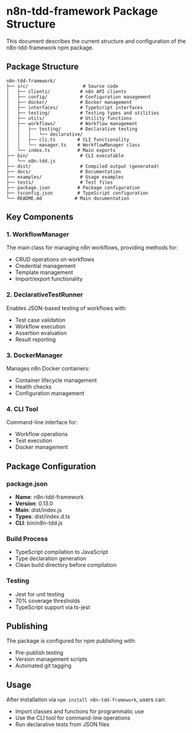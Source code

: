 # n8n-tdd-framework Package Structure

This document describes the current structure and configuration of the n8n-tdd-framework npm package.

## Package Structure

```
n8n-tdd-framework/
├── src/                    # Source code
│   ├── clients/           # n8n API clients
│   ├── config/            # Configuration management
│   ├── docker/            # Docker management
│   ├── interfaces/        # TypeScript interfaces
│   ├── testing/           # Testing types and utilities
│   ├── utils/             # Utility functions
│   ├── workflows/         # Workflow management
│   │   ├── testing/       # Declarative testing
│   │   │   └── declarative/
│   │   ├── cli.ts        # CLI functionality
│   │   └── manager.ts    # WorkflowManager class
│   └── index.ts          # Main exports
├── bin/                   # CLI executable
│   └── n8n-tdd.js
├── dist/                  # Compiled output (generated)
├── docs/                  # Documentation
├── examples/              # Usage examples
├── tests/                 # Test files
├── package.json          # Package configuration
├── tsconfig.json         # TypeScript configuration
└── README.md            # Main documentation

```

## Key Components

### 1. WorkflowManager
The main class for managing n8n workflows, providing methods for:
- CRUD operations on workflows
- Credential management
- Template management
- Import/export functionality

### 2. DeclarativeTestRunner
Enables JSON-based testing of workflows with:
- Test case validation
- Workflow execution
- Assertion evaluation
- Result reporting

### 3. DockerManager
Manages n8n Docker containers:
- Container lifecycle management
- Health checks
- Configuration management

### 4. CLI Tool
Command-line interface for:
- Workflow operations
- Test execution
- Docker management

## Package Configuration

### package.json
- **Name**: n8n-tdd-framework
- **Version**: 0.13.0
- **Main**: dist/index.js
- **Types**: dist/index.d.ts
- **CLI**: bin/n8n-tdd.js

### Build Process
- TypeScript compilation to JavaScript
- Type declaration generation
- Clean build directory before compilation

### Testing
- Jest for unit testing
- 70% coverage thresholds
- TypeScript support via ts-jest

## Publishing

The package is configured for npm publishing with:
- Pre-publish testing
- Version management scripts
- Automated git tagging

## Usage

After installation via `npm install n8n-tdd-framework`, users can:
- Import classes and functions for programmatic use
- Use the CLI tool for command-line operations
- Run declarative tests from JSON files